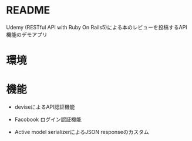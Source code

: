# README

Udemy (RESTful API with Ruby On Rails5)による本のレビューを投稿するAPI機能のデモアプリ

# 環境



# 機能

* deviseによるAPI認証機能

* Facobook ログイン認証機能

* Active model serializerによるJSON responseのカスタム